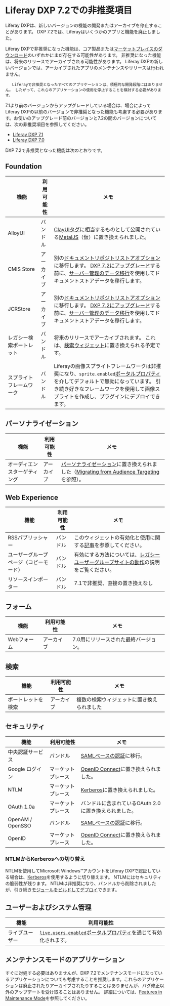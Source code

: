 # Liferay DXP 7.2での非推奨項目

Liferay DXPは、新しいバージョンの機能の開発またはアーカイブを停止することがあります。 DXP 7.2では、Liferayはいくつかのアプリと機能を廃止しました。

Liferay DXPで非推奨になった機能は、コア製品または[マーケットプレイスのダウンロード](https://web.liferay.com/marketplace)のいずれかにまだ存在する可能性があります。 非推奨になった機能は、将来のリリースでアーカイブされる可能性があります。 Liferay DXPの新しいバージョンでは、アーカイブされたアプリのメンテナンスやリリースは行われません。

``` note::
   Liferayで非推奨となったすべてのアプリケーションは、積極的な開発段階にはありません。 したがって、これらのアプリケーションの使用を停止することを検討する必要があります。
```

7.1より前のバージョンからアップグレードしている場合は、場合によってLiferay DXPの以前のバージョンで非推奨となった機能も考慮する必要があります。お使いのアップグレード前のバージョンと7.2の間のバージョンについては、次の非推奨項目を参照してください。

  - [Liferay DXP 7.1](https://help.liferay.com/hc/en-us/articles/360018403151-Digital-Experience-Platform-7-1-Deprecated-and-Removed-Items)
  - [Liferay DXP 7.0](https://help.liferay.com/hc/en-us/articles/360018123832-Digital-Experience-Platform-7-0-Deprecated-and-Removed-Items)

DXP 7.2で非推奨となった機能は次のとおりです。

## Foundation

| 機能           | 利用可能性 | メモ                                                                                                                                                                                                                                                                                                           |
| ------------ | ----- | ------------------------------------------------------------------------------------------------------------------------------------------------------------------------------------------------------------------------------------------------------------------------------------------------------------ |
| AlloyUI      | バンドル  | [ClayUIタグ](https://help.liferay.com/hc/en-us/articles/360028832192-Front-End-Taglibs)に相当するものとして公開されている[MetalJS](https://metaljs.com/)（仮）に置き換えられました。                                                                                                                                                          |
| CMIS Store   | アーカイブ | 別の[ドキュメントリポジトリストアオプション](https://help.liferay.com/hc/en-us/articles/360028810112-Document-Repository-Configuration)に移行します。 [DXP 7.2にアップグレード](../upgrade-basics/upgrade-overview.md)する前に、[サーバー管理のデータ移行](https://help.liferay.com/hc/en-us/articles/360029131691-Server-Administration)を使用してドキュメントストアデータを移行します。 |
| JCRStore     | アーカイブ | 別の[ドキュメントリポジトリストアオプション](https://help.liferay.com/hc/en-us/articles/360028810112-Document-Repository-Configuration)に移行します。 [DXP 7.2にアップグレード](../upgrade-basics/upgrade-overview.md)する前に、[サーバー管理のデータ移行](https://help.liferay.com/hc/en-us/articles/360029131691-Server-Administration)を使用してドキュメントストアデータを移行します。 |
| レガシー検索ポートレット | バンドル  | 将来のリリースでアーカイブされます。 これは、[検索ウィジェット](https://help.liferay.com/hc/en-us/articles/360029133791-Introduction-to-Search)に置き換えられる予定です。                                                                                                                                                                               |
| スプライトフレームワーク | バンドル  | Liferayの画像スプライトフレームワークは非推奨になり、`sprite.enabled`[ポータルプロパティ](https://help.liferay.com/hc/en-us/articles/360028712292-Portal-Properties)を介してデフォルトで無効になっています。 引き続き好きなフレームワークを使用して画像スプライトを作成し、プラグインにデプロイできます。                                                                                                      |

## パーソナライゼーション

| 機能             | 利用可能性 | メモ                                                                                                                                                                                                                                                         |
| -------------- | ----- | ---------------------------------------------------------------------------------------------------------------------------------------------------------------------------------------------------------------------------------------------------------- |
| オーディエンスターゲティング | アーカイブ | [パーソナライゼーション](https://help.liferay.com/hc/en-us/articles/360028721372-Introduction-to-Segmentation-and-Personalization)に置き換えられました（[Migrating from Audience Targeting](./96-migrating-from-audience-targeting/01-migrating-from-audience-targeting.md)を参照）。 |

## Web Experience

| 機能                  | 利用可能性 | メモ                                                                                                                                                      |
| ------------------- | ----- | ------------------------------------------------------------------------------------------------------------------------------------------------------- |
| RSSパブリッシャー          | バンドル  | このウィジェットの有効化と使用に関する[記事](https://help.liferay.com/hc/en-us/articles/360028820672-The-RSS-Publisher-Widget)を参照してください。                                     |
| ユーザーグループページ（コピーモード） | バンドル  | 有効にする方法については、[レガシーユーザーグループサイトの動作](https://help.liferay.com/hc/en-us/articles/360028819172-User-Group-Sites#legacy-user-group-sites-behavior)の説明をご覧ください。 |
| リソースインポーター          | バンドル  | 7.1で非推奨、直接の置き換えなし                                                                                                                                       |

## フォーム

| 機能      | 利用可能性 | メモ                   |
| ------- | ----- | -------------------- |
| Webフォーム | アーカイブ | 7.0用にリリースされた最終バージョン。 |

## 検索

| 機能        | 利用可能性 | メモ                    |
| --------- | ----- | --------------------- |
| ポートレットを検索 | アーカイブ | 複数の検索ウィジェットに置き換えられました |

## セキュリティ

| 機能               | 利用可能性     | メモ                                                                                                                      |
| ---------------- | --------- | ----------------------------------------------------------------------------------------------------------------------- |
| 中央認証サービス         | バンドル      | [ SAMLベースの認証](https://help.liferay.com/hc/en-us/articles/360028711032-Introduction-to-Authenticating-Using-SAML)に移行。    |
| Google ログイン      | マーケットプレース | [OpenID Connect](https://help.liferay.com/hc/en-us/articles/360028711312-Authenticating-with-OpenID-Connect)に置き換えられました。 |
| NTLM             | マーケットプレース | [Kerberos](https://help.liferay.com/hc/en-us/articles/360029031831-Authenticating-with-Kerberos)に置き換えられました。             |
| OAuth 1.0a       | マーケットプレース | バンドルに含まれているOAuth 2.0に置き換えられました。                                                                                         |
| OpenAM / OpenSSO | バンドル      | [ SAMLベースの認証](https://help.liferay.com/hc/en-us/articles/360028711032-Introduction-to-Authenticating-Using-SAML)に移行。    |
| OpenID           | マーケットプレース | [OpenID Connect](https://help.liferay.com/hc/en-us/articles/360028711312-Authenticating-with-OpenID-Connect)に置き換えられました。 |

### NTLMからKerberosへの切り替え

NTLMを使用してMicrosoft Windows™アカウントをLiferay DXPで認証している場合は、[Kerberos](https://help.liferay.com/hc/en-us/articles/360029031831-Authenticating-with-Kerberos)を使用するように切り替えます。 NTLMにはセキュリティの脆弱性が残ります。 NTLMは非推奨になり、バンドルから削除されましたが、引き続き[モジュールをビルドしてデプロイ](https://github.com/liferay/liferay-portal/tree/7.2.x/modules/apps/portal-security-sso-ntlm)できます。

## ユーザーおよびシステム管理

| 機能      | 利用可能性                                                                                                                                                                    |
| ------- | ------------------------------------------------------------------------------------------------------------------------------------------------------------------------ |
| ライブユーザー | [`live.users.enabled`](https://docs.liferay.com/dxp/portal/7.2-latest/propertiesdoc/portal.properties.html)[ポータルプロパティ](../../reference/portal-properties.md)を通じて有効化されます。 |

## メンテナンスモードのアプリケーション

すぐに対処する必要はありませんが、DXP 7.2でメンテナンスモードになっているアプリケーションについても考慮することを推奨します。これらのアプリケーションは廃止されたりアーカイブされたりすることはありませんが、バグ修正以外のアップデートを受け取ることはありません。 詳細については、[Features in Maintenance Mode](./features-in-maintenance-mode.md)を参照してください。
